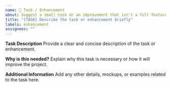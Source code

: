 ```yaml
---
name: 🚀 Task / Enhancement
about: Suggest a small task or an improvement that isn't a full feature
title: "[TASK] Describe the task or enhancement briefly"
labels: enhancement
assignees: ""
---
```


**Task Description** Provide a clear and concise description of the task or enhancement.

**Why is this needed?** Explain why this task is necessary or how it will improve the project.

**Additional Information** Add any other details, mockups, or examples related to the task here.
